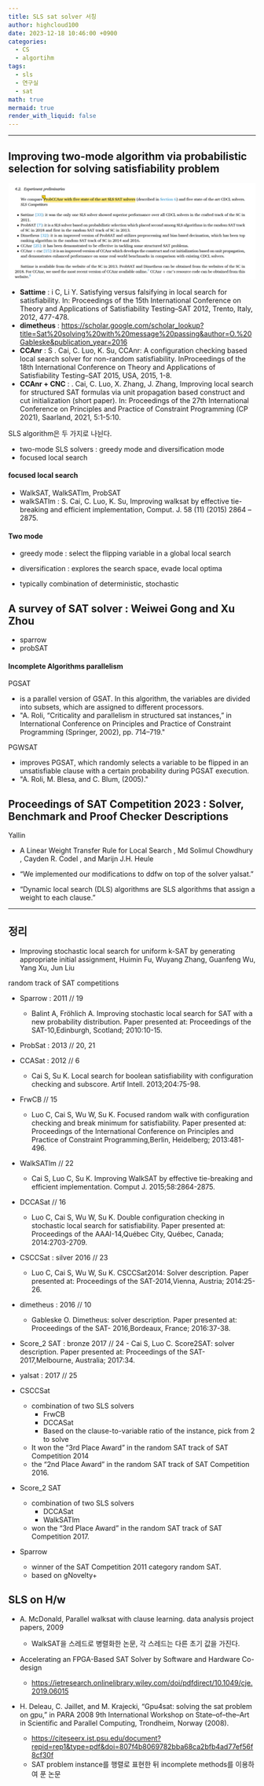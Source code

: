 ```yaml
---
title: SLS sat solver 서칭
author: highcloud100
date: 2023-12-18 10:46:00 +0900
categories:
  - CS
  - algortihm
tags:
  - sls
  - 연구실
  - sat
math: true
mermaid: true
render_with_liquid: false
---
```

---

## Improving two-mode algorithm via probabilistic selection for solving satisfiability problem

![](/assets/img/Pasted%20image%2020231218133813.png)

- **Sattime** : i C, Li Y. Satisfying versus falsifying in local search for satisfiability. In: Proceedings of the 15th International Conference on Theory and Applications of Satisfiability Testing–SAT 2012, Trento, Italy, 2012, 477-478.
- **dimetheus** : https://scholar.google.com/scholar_lookup?title=Sat%20solving%20with%20message%20passing&author=O.%20Gableske&publication_year=2016
- **CCAnr** : S . Cai, C. Luo, K. Su, CCAnr: A configuration checking based local search solver for non-random satisfiability. InProceedings of the 18th International Conference on Theory and Applications of Satisfiability Testing–SAT 2015, USA, 2015, 1-8.
- **CCAnr  + CNC** : . Cai, C. Luo, X. Zhang, J. Zhang, Improving local search for structured SAT formulas via unit propagation based construct and cut initialization (short paper). In: Proceedings of the 27th International Conference on Principles and Practice of Constraint Programming (CP 2021), Saarland, 2021, 5:1-5:10.


SLS algorithm은 두 가지로 나뉜다. 
- two-mode SLS solvers : greedy mode and diversification mode 
- focused local search

#### focused local search
- WalkSAT, WalkSATlm, ProbSAT
- walkSATlm : S. Cai, C. Luo, K. Su, Improving walksat by effective tie-breaking and efficient implementation, Comput. J. 58 (11) (2015) 2864 –2875.

#### Two mode
- greedy mode : select the flipping variable in a global local search 
- diversification : explores the search space, evade local optima

- typically combination of deterministic, stochastic


## A survey of SAT solver : Weiwei Gong and Xu Zhou

- sparrow 
- probSAT

#### Incomplete Algorithms parallelism
PGSAT 
- is a parallel version of GSAT. In this algorithm, the variables are divided into subsets, which are assigned to different processors.
- "A. Roli, “Criticality and parallelism in structured sat instances,” in International Conference on Principles and Practice of Constraint Programming (Springer, 2002), pp. 714–719."

PGWSAT 
- improves PGSAT, which randomly selects a variable to be flipped in an unsatisfiable clause with a certain probability during PGSAT execution. 
- "A. Roli, M. Blesa, and C. Blum, (2005)."

## Proceedings of SAT Competition 2023 : Solver, Benchmark and Proof Checker Descriptions

Yallin
- A Linear Weight Transfer Rule for Local Search ,  Md Solimul Chowdhury , Cayden R. Codel , and Marijn J.H. Heule

- “We implemented our modifications to ddfw on top of the solver yalsat.” 
- “Dynamic local search (DLS) algorithms are SLS algorithms that assign a weight to each clause.” 



---
## 정리 
- Improving stochastic local search for uniform k-SAT by generating appropriate initial assignment, Huimin Fu, Wuyang Zhang, Guanfeng Wu, Yang Xu, Jun Liu

random track of SAT competitions

- Sparrow : 2011 // 19
	- Balint A, Fröhlich A. Improving stochastic local search for SAT with a new probability distribution. Paper presented at: Proceedings of the SAT-10,Edinburgh, Scotland; 2010:10-15.
- ProbSat : 2013 // 20, 21
- CCASat : 2012 // 6
	- Cai S, Su K. Local search for boolean satisfiability with configuration checking and subscore. Artif Intell. 2013;204:75-98.
- FrwCB // 15
	- Luo C, Cai S, Wu W, Su K. Focused random walk with configuration checking and break minimum for satisfiability. Paper presented at: Proceedings of the International Conference on Principles and Practice of Constraint Programming,Berlin, Heidelberg; 2013:481-496.
- WalkSATlm // 22
	- Cai S, Luo C, Su K. Improving WalkSAT by effective tie-breaking and efficient implementation. Comput J. 2015;58:2864-2875.

- DCCASat // 16
	- Luo C, Cai S, Wu W, Su K. Double configuration checking in stochastic local search for satisfiability. Paper presented at: Proceedings of the AAAI-14,Québec City, Québec, Canada; 2014:2703-2709.
- CSCCSat : silver 2016 // 23
	- Luo C, Cai S, Wu W, Su K. CSCCSat2014: Solver description. Paper presented at: Proceedings of the SAT-2014,Vienna, Austria; 2014:25-26.
- dimetheus : 2016 // 10
	- Gableske O. Dimetheus: solver description. Paper presented at: Proceedings of the SAT- 2016,Bordeaux, France; 2016:37-38.
- Score_2 SAT : bronze 2017 // 24
		- Cai S, Luo C. Score2SAT: solver description. Paper presented at: Proceedings of the SAT-2017,Melbourne, Australia; 2017:34.
- yalsat : 2017 // 25

 
- CSCCSat
	- combination of two SLS solvers 
		 - FrwCB
		 - DCCASat
		 - Based on the clause-to-variable ratio of the instance, pick from 2 to solve
	- It won the “3rd Place Award” in the random SAT track of SAT Competition 2014
	- the “2nd Place Award” in the random SAT track of SAT Competition 2016.

- Score_2 SAT
	- combination of two SLS solvers
		- DCCASat
		- WalkSATlm
	- won the “3rd Place Award” in the random SAT track of SAT Competition 2017.

- Sparrow 
	- winner of the SAT Competition 2011 category random SAT.
	- based on gNovelty+



## SLS on H/w

- A. McDonald, Parallel walksat with clause learning. data analysis project papers, 2009
	- WalkSAT을 스레드로 병렬화한 논문, 각 스레드는 다른 초기 값을 가진다.
	

- Accelerating an FPGA-Based SAT Solver by Software and Hardware Co-design
	- https://ietresearch.onlinelibrary.wiley.com/doi/pdfdirect/10.1049/cje.2019.06015

- H. Deleau, C. Jaillet, and M. Krajecki, “Gpu4sat: solving the sat problem on gpu,” in PARA 2008 9th International Workshop on State–of–the–Art in Scientific and Parallel Computing, Trondheim, Norway (2008).
	- https://citeseerx.ist.psu.edu/document?repid=rep1&type=pdf&doi=807f4b8069782bba68ca2bfb4ad77ef56f8cf30f
	- SAT problem instance를 행렬로 표현한 뒤 incomplete methods를 이용하여 푼 논문